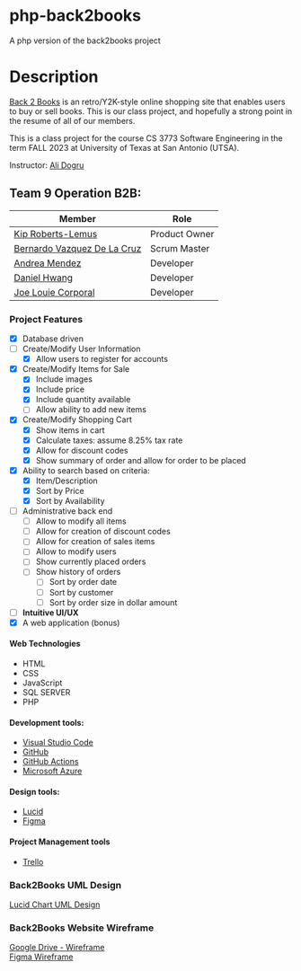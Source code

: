 # php-back2books
A php version of the back2books project
# Description 
[Back 2 Books](https://php-back2books.azurewebsites.net/) is an retro/Y2K-style online shopping site that enables users to buy or sell books. This is our class project, and hopefully a strong point in the 
resume of all of our members. 

This is a class project for the course CS 3773 Software Engineering in the term FALL 2023 at University of Texas at San Antonio (UTSA).

Instructor: [Ali Dogru](alihikmet.dogru@utsa.edu) 

## Team 9 Operation B2B:
| Member | Role |
|--------|------|
| [Kip Roberts-Lemus](https://github.com/kip-is-tired) | Product Owner |
| [Bernardo Vazquez De La Cruz](https://github.com/Ber-Vazq) | Scrum Master |
| [Andrea Mendez](https://github.com/andreasroses) | Developer |
| [Daniel Hwang](https://github.com/nielmin) | Developer |
| [Joe Louie Corporal](https://github.com/joelouie222) | Developer |

### Project Features
- [x] Database driven
- [ ] Create/Modify User Information
    - [x] Allow users to register for accounts
- [x] Create/Modify Items for Sale
    - [x] Include images
    - [x] Include price
    - [x] Include quantity available
    - [ ] Allow ability to add new items
- [x] Create/Modify Shopping Cart
    - [x] Show items in cart
    - [x] Calculate taxes: assume 8.25% tax rate
    - [x] Allow for discount codes
    - [x] Show summary of order and allow for order to be placed
- [x] Ability to search based on criteria:
    - [x] Item/Description
    - [x] Sort by Price
    - [x] Sort by Availability
- [ ] Administrative back end
    - [ ] Allow to modify all items
    - [ ] Allow for creation of discount codes
    - [ ] Allow for creation of sales items
    - [ ] Allow to modify users
    - [ ] Show currently placed orders
    - [ ] Show history of orders
        - [ ] Sort by order date
        - [ ] Sort by customer
        - [ ] Sort by order size in dollar amount
- [ ] **Intuitive UI/UX**
- [x] A web application (bonus)

#### Web Technologies
- HTML 
- CSS
- JavaScript
- SQL SERVER
- PHP

#### Development tools:
- [Visual Studio Code](https://code.visualstudio.com/)
- [GitHub](https://github.com/)
- [GitHub Actions](https://docs.github.com/en/actions)
- [Microsoft Azure](https://azure.microsoft.com/en-us)

#### Design tools:
- [Lucid](https://lucid.app/)
- [Figma](https://www.figma.com/)

#### Project Management tools
- [Trello](https://trello.com/)

### Back2Books UML Design
[Lucid Chart UML Design](https://lucid.app/lucidchart/invitations/accept/inv_5f1aa998-0f6d-45c3-b788-fbce3e6d0cd3)

### Back2Books Website Wireframe
[Google Drive - Wireframe](https://drive.google.com/drive/folders/1vGtIzw8nxCOGdjlfECfqK5tEcCy9Dy1C) </br>
[Figma Wireframe](https://www.figma.com/file/3CZV9JxNnTz4GMnEIf0u3d/Back2Books-Wireframe?type=design&node-id=0%3A1&mode=design&t=ZYBhj8Wr3YwOL20S-1)
